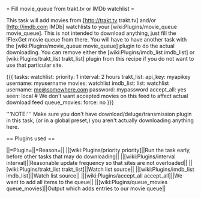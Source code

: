 = Fill movie_queue from trakt.tv or IMDb watchlist =

This task will add movies from [http://trakt.tv trakt.tv] and/or [http://imdb.com IMDb] watchlists to your [wiki:Plugins/movie_queue movie_queue]. This is not intended to download anything, just fill the !FlexGet movie queue from there. You will have to have another task with the [wiki:Plugins/movie_queue movie_queue] plugin to do the actual downloading. You can remove either the [wiki:Plugins/imdb_list imdb_list] or [wiki:Plugins/trakt_list trakt_list] plugin from this recipe if you do not want to use that particular site.

{{{
tasks:
  watchlist:
    priority: 1
    interval: 2 hours
    trakt_list:
      api_key: myapikey
      username: myusername
      movies: watchlist
    imdb_list:
      list: watchlist
      username: me@somewhere.com
      password: mypassword
    accept_all: yes
    seen: local  # We don't want accepted movies on this feed to affect actual download feed
    queue_movies:
      force: no
}}}

'''NOTE:''' Make sure you don't have download/deluge/transmission plugin in this task, (or in a global preset,) you aren't actually downloading anything here.

== Plugins used ==

||=Plugin=||=Reason=||
||[wiki:Plugins/priority priority]||Run the task early, before other tasks that may do downloading||
||[wiki:Plugins/interval interval]||Reasonable update frequency so that sites are not overloaded||
||[wiki:Plugins/trakt_list trakt_list]||Watch list source||
||[wiki:Plugins/imdb_list imdb_list]||Watch list source||
||[wiki:Plugins/accept_all accept_all]||We want to add all items to the queue||
||[wiki:Plugins/queue_movies queue_movies]||Output which adds entries to our movie queue||